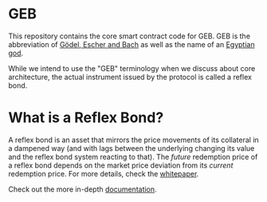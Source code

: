 # GEB

This repository contains the core smart contract code for GEB. GEB is the abbreviation of [Gödel, Escher and Bach](https://en.wikipedia.org/wiki/G%C3%B6del,_Escher,_Bach) as well as the name of an [Egyptian god](https://en.wikipedia.org/wiki/Geb).

While we intend to use the "GEB" terminology when we discuss about core architecture, the actual instrument issued by the protocol is called a reflex bond.

# What is a Reflex Bond?

A reflex bond is an asset that mirrors the price movements of its collateral in a dampened way (and with lags between the underlying changing its value and the reflex bond system reacting to that). The _future_ redemption price of a reflex bond depends on the market price deviation from its _current_ redemption price. For more details, check the [whitepaper](https://github.com/reflexer-labs/whitepapers/blob/master/rai.pdf).

Check out the more in-depth [documentation](https://docs.reflexer.finance/).
